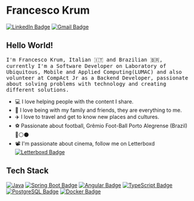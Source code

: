 # Francesco Krum
[![LinkedIn Badge](https://img.shields.io/badge/-Francesco%20Krum-9955F6?style=flat-square&logo=Linkedin&logoColor=white)](https://linkedin.com/in/francescokrum)
[![Gmail Badge](https://img.shields.io/badge/-Gmail-D14836?style=flat-square&logo=gmail&logoColor=white)](mailto:francescopk19@gmail.com)




## Hello World! 
<samp> I'm Francesco Krum, Italian 🇮🇹 and Brazilian 🇧🇷, currently I'm a Software Developer on Laboratory of Ubiquitous, Mobile and Applied Computing(LUMAC) and also volunteer at CompAct Jr as a Backend Developer, passionate about solving problems with technology and creating different solutions.

- 💻 I love helping people with the content I share.
- 🏡 I love being with my family and friends, they are everything to me.
- ✈️ I love to travel and get to know new places and cultures.
- ⚽ Passionate about football, Grêmio Foot-Ball Porto Alegrense (Brazil) 🔵⚪️⚫️
- 📽️ I'm passionate about cinema, follow me on Letterboxd [![Letterboxd Badge](https://img.shields.io/badge/-Letterboxd-000000?style=flat-square&logo=letterboxd&logoColor=white)](https://letterboxd.com/francescokrum)


## Tech Stack
[![Java](https://img.shields.io/badge/Java-007396?style=flat-square&logo=java&logoColor=white)](https://www.java.com)
[![Spring Boot Badge](https://img.shields.io/badge/Spring%20Boot-6DB33F?style=flat-square&logo=springboot&logoColor=white)](https://spring.io/projects/spring-boot)
[![Angular Badge](https://img.shields.io/badge/Angular-DD0031?style=flat-square&logo=angular&logoColor=white)](https://angular.io)
[![TypeScript Badge](https://img.shields.io/badge/TypeScript-007ACC?style=flat-square&logo=typescript&logoColor=white)](https://www.typescriptlang.org)
[![PostgreSQL Badge](https://img.shields.io/badge/PostgreSQL-4169E1?style=flat-square&logo=postgresql&logoColor=white)](https://www.postgresql.org)
[![Docker Badge](https://img.shields.io/badge/Docker-2496ED?style=flat-square&logo=docker&logoColor=white)](https://www.docker.com)

